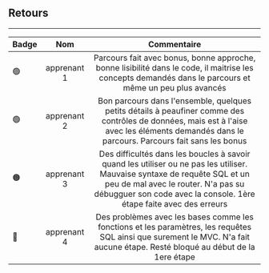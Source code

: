 ## Retours
---

|   Badge   |   Nom |   Commentaire |
|---    |:-:    |:-:    |
| 🟢| apprenant 1 | Parcours fait avec bonus, bonne approche, bonne lisibilité dans le code, il maitrise les concepts demandés dans le parcours et même un peu plus avancés |
| 🟢| apprenant 2 | Bon parcours dans l'ensemble, quelques petits détails à peaufiner comme des contrôles de données, mais est à l'aise avec les éléments demandés dans le parcours. Parcours fait sans les bonus |
| 🟠| apprenant 3 | Des difficultés dans les boucles à savoir quand les utiliser ou ne pas les utiliser. Mauvaise syntaxe de requête SQL et un peu de mal avec le router. N'a pas su débugguer son code avec la console. 1ère étape faite avec des erreurs |
| 🔴| apprenant 4 | Des problèmes avec les bases comme les fonctions et les paramètres, les requêtes SQL ainsi que surement le MVC. N'a fait aucune étape. Resté bloqué au début de la 1ere étape |
